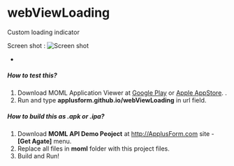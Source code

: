 # webViewLoading
Custom loading indicator

Screen shot :
![Screen shot](http://applusform.github.io/webViewLoading/screenShot.png)

-
##### How to test this?
1. Download MOML Application Viewer at [Google Play](https://play.google.com/store/apps/details?id=org.mospi.momlappviewer) or [Apple AppStore](http://itunes.apple.com/app/id893554325). .
2. Run and type **applusform.github.io/webViewLoading** in url field.

##### How to build this as .apk or .ipa?
1. Download **MOML API Demo Peoject** at <a href="http://ApplusForm.com" target="_blank">http:<span></span>//ApplusForm.com</a> site - **[Get Agate]** menu.
2. Replace all files in **moml** folder with this project files.
3. Build and Run!
